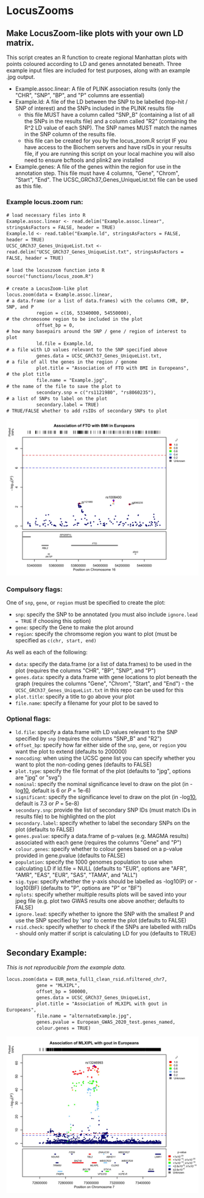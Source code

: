 # LocusZooms
## Make LocusZoom-like plots with your own LD matrix.

This script creates an R function to create regional Manhattan plots with points coloured according to LD and genes annotated beneath. Three example input files are included for test purposes, along with an example .jpg output.

  - Example.assoc.linear: A file of PLINK association results (only the "CHR", "SNP", "BP", and "P" columns are essential)
  - Example.ld: A file of the LD between the SNP to be labelled (top-hit / SNP of interest) and the SNPs included in the PLINK results file
    - this file MUST have a column called "SNP_B" (containing a list of all the SNPs in the results file) and a column called "R2" (containing the R^2 LD value of each SNP). The SNP names MUST match the names in the SNP column of the results file.
    - this file can be created for you by the locus_zoom.R script IF you have access to the Biochem servers and have rsIDs in your results file, if you are running this script on your local machine you will also need to ensure bcftools and plink2 are installed
  - Example.genes: A file of the genes within the region for use in the annotation step. This file must have 4 columns, "Gene", "Chrom", "Start", "End". The UCSC_GRCh37_Genes_UniqueList.txt file can be used as this file.

### Example locus.zoom run:

```
# load necessary files into R
Example.assoc.linear <- read.delim("Example.assoc.linear", stringsAsFactors = FALSE, header = TRUE)
Example.ld <- read.table("Example.ld", stringsAsFactors = FALSE, header = TRUE)
UCSC_GRCh37_Genes_UniqueList.txt <- read.delim("UCSC_GRCh37_Genes_UniqueList.txt", stringsAsFactors = FALSE, header = TRUE)

# load the locuszoom function into R
source("functions/locus_zoom.R")

# create a LocusZoom-like plot
locus.zoom(data = Example.assoc.linear,                                    # a data.frame (or a list of data.frames) with the columns CHR, BP, SNP, and P
           region = c(16, 53340000, 54550000),                             # the chromosome region to be included in the plot
           offset_bp = 0,                                                  # how many basepairs around the SNP / gene / region of interest to plot
           ld.file = Example.ld,                                           # a file with LD values relevant to the SNP specified above
           genes.data = UCSC_GRCh37_Genes_UniqueList.txt,                  # a file of all the genes in the region / genome
           plot.title = "Association of FTO with BMI in Europeans",        # the plot title
           file.name = "Example.jpg",                                      # the name of the file to save the plot to
           secondary.snp = c("rs1121980", "rs8060235"),                    # a list of SNPs to label on the plot
           secondary.label = TRUE)                                         # TRUE/FALSE whether to add rsIDs of secondary SNPs to plot
```

![](Example.jpg)

### Compulsory flags:

One of `snp`, `gene`, or `region` must be specified to create the plot:

 - `snp`: specify the SNP to be annotated (you must also include `ignore.lead = TRUE` if choosing this option)
 - `gene`: specify the Gene to make the plot around
 - `region`: specify the chromsome region you want to plot (must be specified as `c(chr, start, end)`

As well as each of the following:

 - `data`: specify the data.frame (or a list of data.frames) to be used in the plot (requires the columns "CHR", "BP", "SNP", and "P")
 - `genes.data`: specify a data.frame with gene locations to plot beneath the graph (requires the columns "Gene", "Chrom", "Start", and "End") - the `UCSC_GRCh37_Genes_UniqueList.txt` in this repo can be used for this
 - `plot.title`: specify a title to go above your plot
 - `file.name`: specify a filename for your plot to be saved to

### Optional flags:

 - `ld.file`: specify a data.frame with LD values relevant to the SNP specified by `snp` (requires the columns "SNP_B" and "R2") 
 - `offset_bp`: specify how far either side of the `snp`, `gene`, or `region` you want the plot to extend (defaults to 200000)
 - `noncoding`: when using the UCSC gene list you can specify whether you want to plot the non-coding genes (defaults to FALSE)
 - `plot.type`: specify the file format of the plot (defaults to "jpg", options are "jpg" or "svg")
 - `nominal`: specify the nominal significance level to draw on the plot (in -log[10](_P_), default is 6 or _P_ = 1e-6)
 - `significant`: specify the significance level to draw on the plot (in -log[10](_P_), default is 7.3 or _P_ = 5e-8) 
 - `secondary.snp`: provide the list of secondary SNP IDs (must match IDs in results file) to be highlighted on the plot
 - `secondary.label`: specify whether to label the secondary SNPs on the plot (defaults to FALSE)
 - `genes.pvalue`: specify a data.frame of p-values (e.g. MAGMA results) associated with each gene (requires the columns "Gene" and "P") 
 - `colour.genes`: specify whether to colour genes based on a p-value provided in gene.pvalue (defaults to FALSE)
 - `population`: specify the 1000 genomes population to use when calculating LD if ld.file = NULL (defaults to "EUR", options are "AFR", "AMR", "EAS", "EUR", "SAS", "TAMA", and "ALL")
 - `sig.type`: specify whether the y-axis should be labelled as -log10(P) or -log10(BF) (defaults to "P", options are "P" or "BF")
 - `nplots`: specify whether multiple results plots will be saved into your jpeg file (e.g. plot two GWAS results one above another; defaults to FALSE)
 - `ignore.lead`: specify whether to ignore the SNP with the smallest P and use the SNP specified by 'snp' to centre the plot (defaults to FALSE)
 - `rsid.check`: specify whether to check if the SNPs are labelled with rsIDs - should only matter if script is calculating LD for you (defaults to TRUE)

## Secondary Example:

_This is not reproducible from the example data._

```
locus.zoom(data = EUR_meta_full1_clean_rsid.nfiltered_chr7,
           gene = "MLXIPL",
           offset_bp = 500000,
           genes.data = UCSC_GRCh37_Genes_UniqueList,
           plot.title = "Association of MLXIPL with gout in Europeans",
           file.name = "alternateExample.jpg",
           genes.pvalue = European_GWAS_2020_test.genes_named,
           colour.genes = TRUE)
```

![](alternateExample.jpg)

